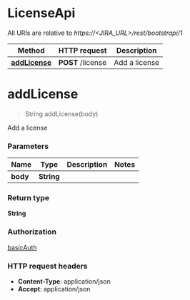 # LicenseApi

All URIs are relative to *https://&lt;JIRA_URL&gt;/rest/bootstrapi/1*

| Method | HTTP request | Description |
|------------- | ------------- | -------------|
| [**addLicense**](LicenseApi.md#addLicense) | **POST** /license | Add a license |


<a name="addLicense"></a>
# **addLicense**
> String addLicense(body)

Add a license

### Parameters

|Name | Type | Description  | Notes |
|------------- | ------------- | ------------- | -------------|
| **body** | **String**|  | |

### Return type

**String**

### Authorization

[basicAuth](../README.md#basicAuth)

### HTTP request headers

- **Content-Type**: application/json
- **Accept**: application/json

